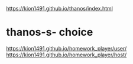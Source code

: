 https://kion1491.github.io/thanos/index.html

# thanos-s- choice

https://kion1491.github.io/homework_player/user/
https://kion1491.github.io/homework_player/host/

